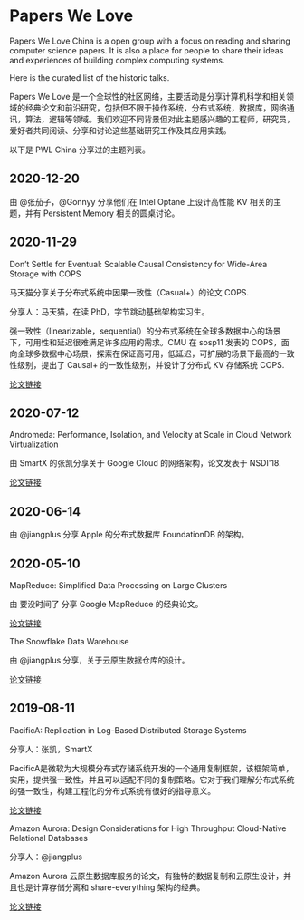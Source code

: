 # Papers We Love

Papers We Love China is a open group with a focus on reading and sharing computer science papers. It is also a place for people to share their ideas and experiences of building complex computing systems.

Here is the curated list of the historic talks.

Papers We Love 是一个全球性的社区网络，主要活动是分享计算机科学和相关领域的经典论文和前沿研究，包括但不限于操作系统，分布式系统，数据库，网络通讯，算法，逻辑等领域。我们欢迎不同背景但对此主题感兴趣的工程师，研究员，爱好者共同阅读、分享和讨论这些基础研究工作及其应用实践。

以下是 PWL China 分享过的主题列表。

## 2020-12-20

由 @张茄子，@Gonnyy 分享他们在 Intel Optane 上设计高性能 KV 相关的主题，并有 Persistent Memory 相关的圆桌讨论。

## 2020-11-29

Don’t Settle for Eventual:
Scalable Causal Consistency for Wide-Area Storage with COPS

马天猫分享关于分布式系统中因果一致性（Casual+）的论文 COPS.

分享人：马天猫，在读 PhD，字节跳动基础架构实习生。

强一致性（linearizable，sequential）的分布式系统在全球多数据中心的场景下，可用性和延迟很难满足许多应用的需求。CMU 在 sosp11 发表的 COPS，面向全球多数据中心场景，探索在保证高可用，低延迟，可扩展的场景下最高的一致性级别，提出了 Causal+ 的一致性级别，并设计了分布式 KV 存储系统 COPS.

[论文链接](https://www.cs.cmu.edu/~dga/papers/cops-sosp2011.pdf)

## 2020-07-12

Andromeda: Performance, Isolation, and Velocity
at Scale in Cloud Network Virtualization

由 SmartX 的张凯分享关于 Google Cloud 的网络架构，论文发表于 NSDI'18.

[论文链接](https://www.usenix.org/system/files/conference/nsdi18/nsdi18-dalton.pdf)

## 2020-06-14

由 @jiangplus 分享 Apple 的分布式数据库 FoundationDB 的架构。

## 2020-05-10

MapReduce: Simplified Data Processing on Large Clusters

由 要没时间了 分享 Google MapReduce 的经典论文。

[论文链接](https://research.google.com/archive/mapreduce-osdi04.pdf)

The Snowflake Data Warehouse

由 @jiangplus 分享，关于云原生数据仓库的设计。

[论文链接](http://info.snowflake.net/rs/252-RFO-227/images/Snowflake_SIGMOD.pdf)

## 2019-08-11

PacificA: Replication in Log-Based Distributed Storage Systems 

分享人：张凯，SmartX

PacificA是微软为大规模分布式存储系统开发的一个通用复制框架，该框架简单，实用，提供强一致性，并且可以适配不同的复制策略。它对于我们理解分布式系统的强一致性，构建工程化的分布式系统有很好的指导意义。

[论文链接](https://www.microsoft.com/en-us/research/wp-content/uploads/2008/02/tr-2008-25.pdf)

Amazon Aurora: Design Considerations for High Throughput Cloud-Native Relational Databases 

分享人：@jiangplus

Amazon Aurora 云原生数据库服务的论文，有独特的数据复制和云原生设计，并且也是计算存储分离和 share-everything 架构的经典。

[论文链接](https://awsmedia.awsstatic-china.com/blog/2017/aurora-design-considerations-paper.pdf)




